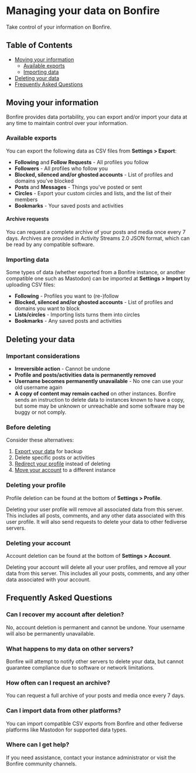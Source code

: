 # Managing your data on Bonfire

Take control of your information on Bonfire.

## Table of Contents

- [Moving your information](#moving-your-information)
  - [Available exports](#available-exports)
  - [Importing data](#importing-data)
- [Deleting your data](#deleting-your-data)
- [Frequently Asked Questions](#frequently-asked-questions)

## Moving your information

Bonfire provides data portability, you can export and/or import your data at any time to maintain control over your information.

### Available exports

You can export the following data as CSV files from **Settings > Export**:

- **Following** and **Follow Requests** - All profiles you follow
- **Followers** - All profiles who follow you
- **Blocked, silenced and/or ghosted accounts** - List of profiles and domains you've blocked
- **Posts** and **Messages** - Things you've posted or sent
- **Circles** - Export your custom circles and lists, and the list of their members
- **Bookmarks** - Your saved posts and activities 


#### Archive requests

You can request a complete archive of your posts and media once every 7 days. Archives are provided in Activity Streams 2.0 JSON format, which can be read by any compatible software.


### Importing data

Some types of data (whether exported from a Bonfire instance, or another compatible one such as Mastodon) can be imported at **Settings > Import** by uploading CSV files:

- **Following** - Profiles you want to (re-)follow
- **Blocked, silenced and/or ghosted accounts** - List of profiles and domains you want to block
- **Lists/circles** - Importing lists turns them into circles
- **Bookmarks** - Any saved posts and activities 


## Deleting your data

### Important considerations

- **Irreversible action** - Cannot be undone
- **Profile and posts/activities data is permanently removed**
- **Username becomes permanently unavailable** - No one can use your old username again
- **A copy of content may remain cached** on other instances. Bonfire sends an instruction to delete data to instances known to have a copy, but some may be unknown or unreachable and some software may be buggy or not comply. 

### Before deleting

Consider these alternatives:
1. [Export your data](#moving-your-information) for backup
2. Delete specific posts or activities
3. [Redirect your profile](#profile-redirect) instead of deleting
4. [Move your account](#profile-move) to a different instance

### Deleting your profile

Profile deletion can be found at the bottom of **Settings > Profile**.

Deleting your user profile will remove all associated data from this server. This includes all posts, comments, and any other data associated with this user profile. It will also send requests to delete your data to other fediverse servers.

### Deleting your account

Account deletion can be found at the bottom of **Settings > Account**.

Deleting your account will delete all your user profiles, and remove all your data from this server. This includes all your posts, comments, and any other data associated with your account.


## Frequently Asked Questions

### Can I recover my account after deletion?

No, account deletion is permanent and cannot be undone. Your username will also be permanently unavailable.

### What happens to my data on other servers?

Bonfire will attempt to notify other servers to delete your data, but cannot guarantee compliance due to software or network limitations.

### How often can I request an archive?

You can request a full archive of your posts and media once every 7 days.

### Can I import data from other platforms?

You can import compatible CSV exports from Bonfire and other fediverse platforms like Mastodon for supported data types.

### Where can I get help?

If you need assistance, contact your instance administrator or visit the Bonfire community channels.

